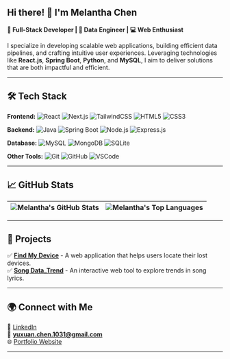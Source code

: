 ## **Hi there! 👋 I'm Melantha Chen**  
**🚀 Full-Stack Developer | 🎯 Data Engineer | 💻 Web Enthusiast**  

I specialize in developing scalable web applications, building efficient data pipelines, and crafting intuitive user experiences. Leveraging technologies like **React.js**, **Spring Boot**, **Python**, and **MySQL**, I aim to deliver solutions that are both impactful and efficient.

---

## **🛠️ Tech Stack**
**Frontend:** ![React](https://img.shields.io/badge/React-%2320232a.svg?style=flat&logo=react&logoColor=%2361DAFB) ![Next.js](https://img.shields.io/badge/Next.js-000?style=flat&logo=nextdotjs&logoColor=white) ![TailwindCSS](https://img.shields.io/badge/TailwindCSS-%2338B2AC.svg?style=flat&logo=tailwind-css&logoColor=white) ![HTML5](https://img.shields.io/badge/HTML5-E34F26?style=flat&logo=html5&logoColor=white) ![CSS3](https://img.shields.io/badge/CSS3-%231572B6.svg?style=flat&logo=css3&logoColor=white)  

**Backend:** ![Java](https://img.shields.io/badge/Java-%23ED8B00.svg?style=flat&logo=openjdk&logoColor=white) ![Spring Boot](https://img.shields.io/badge/Spring%20Boot-%236DB33F.svg?style=flat&logo=spring&logoColor=white) ![Node.js](https://img.shields.io/badge/Node.js-43853D?style=flat&logo=node.js&logoColor=white) ![Express.js](https://img.shields.io/badge/Express.js-404D59?style=flat&logo=express)  

**Database:** ![MySQL](https://img.shields.io/badge/MySQL-%2300f.svg?style=flat&logo=mysql&logoColor=white) ![MongoDB](https://img.shields.io/badge/MongoDB-%2347A248.svg?style=flat&logo=mongodb&logoColor=white) ![SQLite](https://img.shields.io/badge/SQLite-%2307405e.svg?style=flat&logo=sqlite&logoColor=white)  

**Other Tools:** ![Git](https://img.shields.io/badge/Git-%23F05033.svg?style=flat&logo=git&logoColor=white) ![GitHub](https://img.shields.io/badge/GitHub-%23121011.svg?style=flat&logo=github&logoColor=white) ![VSCode](https://img.shields.io/badge/VSCode-%23007ACC.svg?style=flat&logo=visual-studio-code&logoColor=white)

---

## **📈 GitHub Stats**
| <img align="center" src="https://github-readme-stats.vercel.app/api?username=MelanthaChen&show_icons=true&theme=radical" alt="Melantha's GitHub Stats" /> | <img align="center" src="https://github-readme-stats.vercel.app/api/top-langs/?username=MelanthaChen&layout=compact&theme=radical" alt="Melantha's Top Languages" /> |
|:---:|:---:|

---

## **🎯 Projects**
✅ **[Find My Device](https://github.com/Melantha-Chen/FindMyDevice)** - A web application that helps users locate their lost devices.  
✅ **[Song Data_Trend](https://github.com/MelanthaChen/SongDataTrend)** - An interactive web tool to explore trends in song lyrics.

---

## **🌍 Connect with Me**
💼 [LinkedIn](https://www.linkedin.com/in/yuxuan-chen-739160245/)  
📧 **yuxuan.chen.1031@gmail.com**  
🌐 [Portfolio Website](https://melantha-chen.com)  

---
